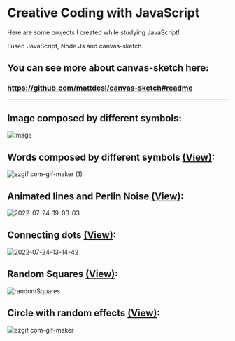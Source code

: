 # Creative Coding with JavaScript



Here are some projects I created while studying JavaScript!

I used JavaScript, Node.Js and canvas-sketch.

## You can see more about canvas-sketch here: 
### https://github.com/mattdesl/canvas-sketch#readme

-----------------------------------------------------------------------------------------------------

## Image composed by different symbols:

![image](https://user-images.githubusercontent.com/106313973/181138913-be76415b-8627-4868-b5c1-973b017b2250.gif)

## Words composed by different symbols [(View)](https://nikolasyan.github.io/words/):

![ezgif com-gif-maker (1)](https://user-images.githubusercontent.com/106313973/181137987-16b7a8c9-3d1a-4188-a258-143692c7df33.gif)

## Animated lines and Perlin Noise [(View)](https://nikolasyan.github.io/animatedLines/):

![2022-07-24-19-03-03](https://user-images.githubusercontent.com/106313973/180667609-9889d3d3-506a-486a-9c7f-341c50570557.gif)

## Connecting dots [(View)]([https://nikolasyan.github.io/squares/](https://nikolasyan.github.io/dots/)):

![2022-07-24-13-14-42](https://user-images.githubusercontent.com/106313973/180656395-51506551-8e2d-47d8-864a-84d6477566fb.gif)

## Random Squares [(View)](https://nikolasyan.github.io/squares/):

![randomSquares](https://user-images.githubusercontent.com/106313973/180620495-022f7a68-e730-4c6f-9739-08d56e8f6615.gif)

## Circle with random effects [(View)](https://nikolasyan.github.io/circle/):

![ezgif com-gif-maker](https://user-images.githubusercontent.com/106313973/180620720-a1c56151-dca3-487d-a42b-bcc2a2aec21f.gif)

